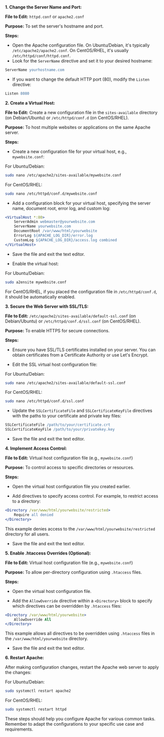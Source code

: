 **1. Change the Server Name and Port:**

**File to Edit:** `httpd.conf` or `apache2.conf`

**Purpose:** To set the server's hostname and port.

**Steps:**
- Open the Apache configuration file. On Ubuntu/Debian, it's typically `/etc/apache2/apache2.conf`. On CentOS/RHEL, it's usually `/etc/httpd/conf/httpd.conf`.
- Look for the `ServerName` directive and set it to your desired hostname:

```apache
ServerName yourhostname.com
```

- If you want to change the default HTTP port (80), modify the `Listen` directive:

```apache
Listen 8080
```

**2. Create a Virtual Host:**

**File to Edit:** Create a new configuration file in the `sites-available` directory (on Debian/Ubuntu) or `/etc/httpd/conf.d` (on CentOS/RHEL).

**Purpose:** To host multiple websites or applications on the same Apache server.

**Steps:**
- Create a new configuration file for your virtual host, e.g., `mywebsite.conf`:

For Ubuntu/Debian:
```bash
sudo nano /etc/apache2/sites-available/mywebsite.conf
```

For CentOS/RHEL:
```bash
sudo nano /etc/httpd/conf.d/mywebsite.conf
```

- Add a configuration block for your virtual host, specifying the server name, document root, error log, and custom log:

```apache
<VirtualHost *:80>
    ServerAdmin webmaster@yourwebsite.com
    ServerName yourwebsite.com
    DocumentRoot /var/www/html/yourwebsite
    ErrorLog ${APACHE_LOG_DIR}/error.log
    CustomLog ${APACHE_LOG_DIR}/access.log combined
</VirtualHost>
```

- Save the file and exit the text editor.

- Enable the virtual host:

For Ubuntu/Debian:
```bash
sudo a2ensite mywebsite.conf
```

For CentOS/RHEL, if you placed the configuration file in `/etc/httpd/conf.d`, it should be automatically enabled.

**3. Secure the Web Server with SSL/TLS:**

**File to Edit:** `/etc/apache2/sites-available/default-ssl.conf` (on Debian/Ubuntu) or `/etc/httpd/conf.d/ssl.conf` (on CentOS/RHEL).

**Purpose:** To enable HTTPS for secure connections.

**Steps:**
- Ensure you have SSL/TLS certificates installed on your server. You can obtain certificates from a Certificate Authority or use Let's Encrypt.

- Edit the SSL virtual host configuration file:

For Ubuntu/Debian:
```bash
sudo nano /etc/apache2/sites-available/default-ssl.conf
```

For CentOS/RHEL:
```bash
sudo nano /etc/httpd/conf.d/ssl.conf
```

- Update the `SSLCertificateFile` and `SSLCertificateKeyFile` directives with the paths to your certificate and private key files:

```apache
SSLCertificateFile /path/to/your/certificate.crt
SSLCertificateKeyFile /path/to/your/privatekey.key
```

- Save the file and exit the text editor.

**4. Implement Access Control:**

**File to Edit:** Virtual host configuration file (e.g., `mywebsite.conf`)

**Purpose:** To control access to specific directories or resources.

**Steps:**
- Open the virtual host configuration file you created earlier.

- Add directives to specify access control. For example, to restrict access to a directory:

```apache
<Directory /var/www/html/yourwebsite/restricted>
    Require all denied
</Directory>
```

This example denies access to the `/var/www/html/yourwebsite/restricted` directory for all users.

- Save the file and exit the text editor.

**5. Enable .htaccess Overrides (Optional):**

**File to Edit:** Virtual host configuration file (e.g., `mywebsite.conf`)

**Purpose:** To allow per-directory configuration using `.htaccess` files.

**Steps:**
- Open the virtual host configuration file.

- Add the `AllowOverride` directive within a `<Directory>` block to specify which directives can be overridden by `.htaccess` files:

```apache
<Directory /var/www/html/yourwebsite>
    AllowOverride All
</Directory>
```

This example allows all directives to be overridden using `.htaccess` files in the `/var/www/html/yourwebsite` directory.

- Save the file and exit the text editor.

**6. Restart Apache:**

After making configuration changes, restart the Apache web server to apply the changes:

For Ubuntu/Debian:
```bash
sudo systemctl restart apache2
```

For CentOS/RHEL:
```bash
sudo systemctl restart httpd
```

These steps should help you configure Apache for various common tasks. Remember to adapt the configurations to your specific use case and requirements.